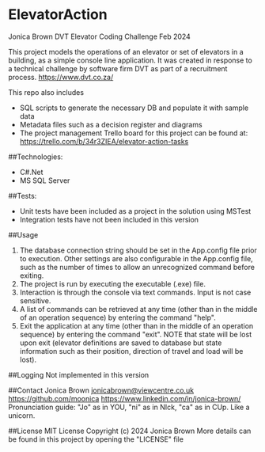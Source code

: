 # ElevatorAction
 Jonica Brown DVT Elevator Coding Challenge Feb 2024

This project models the operations of an elevator or set of elevators in a building, as a simple console line application. It was created in response to a technical challenge by software firm DVT as part of a recruitment process.
https://www.dvt.co.za/

This repo also includes 
- SQL scripts to generate the necessary DB and populate it with sample data
- Metadata files such as a decision register and diagrams
- The project management Trello board for this project can be found at:
https://trello.com/b/34r3ZIEA/elevator-action-tasks

##Technologies:
- C#.Net
- MS SQL Server

##Tests:
- Unit tests have been included as a project in the solution using MSTest
- Integration tests have not been included in this version

##Usage
1. The database connection string should be set in the App.config file prior to execution. Other settings are also configurable in the App.config file, such as the number of times to allow an unrecognized command before exiting.
2. The project is run by executing the executable (.exe) file.
3. Interaction is through the console via text commands. Input is not case sensitive.
4. A list of commands can be retrieved at any time (other than in the middle of an operation sequence) by entering the command "help".
5. Exit the application at any time (other than in the middle of an operation sequence) by entering the command "exit". NOTE that state will be lost upon exit (elevator definitions are saved to database but state information such as their position, direction of travel and load will be lost).

##Logging
Not implemented in this version

##Contact
Jonica Brown
jonicabrown@viewcentre.co.uk
https://github.com/moonica
https://www.linkedin.com/in/jonica-brown/
Pronunciation guide: "Jo" as in YOU, "ni" as in NIck, "ca" as in CUp. Like a unicorn.

##License
MIT License
Copyright (c) 2024 Jonica Brown
More details can be found in this project by opening the "LICENSE" file
